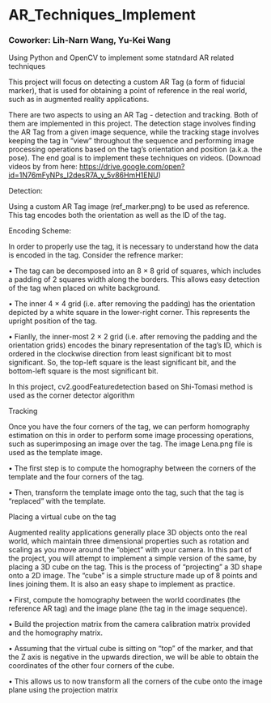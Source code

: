 # AR_Techniques_Implement
### Coworker: Lih-Narn Wang, Yu-Kei Wang
Using Python and OpenCV to implement some statndard AR related techniques

This project will focus on detecting a custom AR Tag (a form of fiducial marker), that is used for obtaining a point of reference in the real world, such as in augmented reality applications.

There are two aspects to using an AR Tag - detection and tracking. Both of them are implemented in this project. The detection stage involves finding the AR Tag from a given image sequence, while the tracking stage involves keeping the tag in “view” throughout the sequence and performing image processing operations based on the tag’s orientation and position (a.k.a. the pose). The end goal is to implement these techniques on videos.
(Downoad videos by from here: https://drive.google.com/open?id=1N76mFyNPs_l2desR7A_y_5v86HmH1ENU)

Detection:

Using a custom AR Tag image (ref_marker.png) to be used as reference. This tag encodes both the orientation as well as the ID of the tag.


Encoding Scheme:

In order to properly use the tag, it is necessary to understand how the data is encoded in the tag. Consider the refrence marker:

• The tag can be decomposed into an 8 × 8 grid of squares, which includes a padding of 2 squares width along the borders. This allows easy detection of the tag when placed on white background.

• The inner 4 × 4 grid (i.e. after removing the padding) has the orientation depicted by a white square in the lower-right corner. This represents the upright position of the tag.

• Fianlly, the inner-most 2 × 2 grid (i.e. after removing the padding and the orientation grids) encodes the binary representation of the tag’s ID, which is ordered in the clockwise direction from least significant bit to most significant. So, the top-left square is the least significant bit, and the bottom-left square is the most significant bit.

In this project, cv2.goodFeaturedetection based on Shi-Tomasi method is used as the corner detector algorithm 


Tracking

Once you have the four corners of the tag, we can perform homography estimation on this in order to perform some image processing operations, such as superimposing an image over the tag. The image Lena.png file is used as the template image.

• The first step is to compute the homography between the corners of the template and the four corners of the tag.

• Then, transform the template image onto the tag, such that the tag is “replaced” with the template.


Placing a virtual cube on the tag

Augmented reality applications generally place 3D objects onto the real world, which maintain three dimensional properties such as rotation and scaling as you move around the “object” with your camera. In this part of the project, you will attempt to implement a simple version of the same, by placing a 3D cube on the tag. This is the process of “projecting” a 3D shape onto a 2D image. The “cube” is a simple structure made up of 8 points and lines joining them. It is also an easy shape to implement as practice.

• First, compute the homography between the world coordinates (the reference AR tag) and the image plane (the tag in the image sequence).

• Build the projection matrix from the camera calibration matrix provided and the homography matrix.

• Assuming that the virtual cube is sitting on “top” of the marker, and that the Z axis is negative in the upwards direction, we will be able to obtain the coordinates of the other four corners of the cube.

• This allows us to now transform all the corners of the cube onto the image plane using the projection matrix
